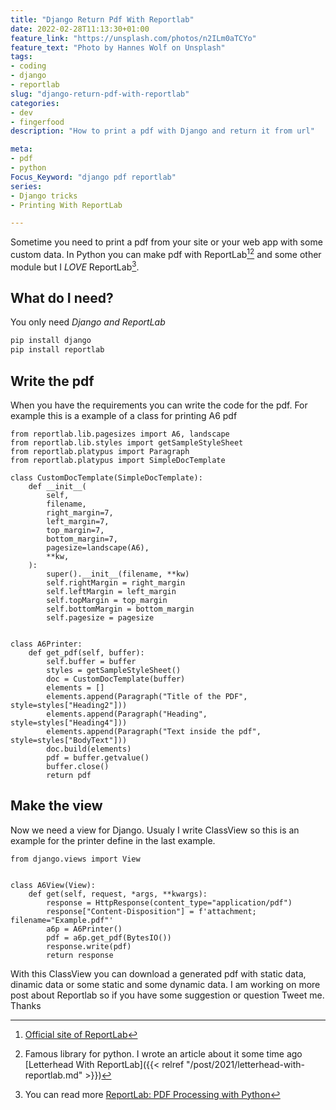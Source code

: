```yaml
---
title: "Django Return Pdf With Reportlab"
date: 2022-02-28T11:13:30+01:00
feature_link: "https://unsplash.com/photos/n2ILm0aTCYo"
feature_text: "Photo by Hannes Wolf on Unsplash"
tags:
- coding
- django
- reportlab
slug: "django-return-pdf-with-reportlab"
categories:
- dev
- fingerfood
description: "How to print a pdf with Django and return it from url"

meta:
- pdf
- python
Focus_Keyword: "django pdf reportlab"
series:
- Django tricks
- Printing With ReportLab

---
```


Sometime you need to print a pdf from your site or your web app with some custom data.
In Python you can make pdf with ReportLab[^1][^2] and some other module but I _LOVE_ ReportLab[^3].

## What do I need?

You only need _Django and ReportLab_

``` bash
pip install django
pip install reportlab
```

## Write the pdf

When you have the requirements you can write the code for the pdf.
For example this is a example of a class for printing A6 pdf

``` python3
from reportlab.lib.pagesizes import A6, landscape
from reportlab.lib.styles import getSampleStyleSheet
from reportlab.platypus import Paragraph
from reportlab.platypus import SimpleDocTemplate

class CustomDocTemplate(SimpleDocTemplate):
    def __init__(
        self,
        filename,
        right_margin=7,
        left_margin=7,
        top_margin=7,
        bottom_margin=7,
        pagesize=landscape(A6),
        **kw,
    ):
        super().__init__(filename, **kw)
        self.rightMargin = right_margin
        self.leftMargin = left_margin
        self.topMargin = top_margin
        self.bottomMargin = bottom_margin
        self.pagesize = pagesize


class A6Printer:
    def get_pdf(self, buffer):
        self.buffer = buffer
        styles = getSampleStyleSheet()
        doc = CustomDocTemplate(buffer)
        elements = []
        elements.append(Paragraph("Title of the PDF", style=styles["Heading2"]))
        elements.append(Paragraph("Heading", style=styles["Heading4"]))
        elements.append(Paragraph("Text inside the pdf", style=styles["BodyText"]))
        doc.build(elements)
        pdf = buffer.getvalue()
        buffer.close()
        return pdf
```

## Make the view

Now we need a view for Django. Usualy I write ClassView so this is an example for the printer define in the last example.

``` python3
from django.views import View


class A6View(View):
    def get(self, request, *args, **kwargs):
        response = HttpResponse(content_type="application/pdf")
        response["Content-Disposition"] = f'attachment; filename="Example.pdf"'
        a6p = A6Printer()
        pdf = a6p.get_pdf(BytesIO())
        response.write(pdf)
        return response
```

With this ClassView you can download a generated pdf with static data, dinamic data or some static and some dynamic data. I am working on more post about Reportlab so if you have some suggestion or question Tweet me.
Thanks

[^1]: [Official site of ReportLab](https://www.reportlab.com/)
[^2]: Famous library for python. I wrote an article about it some time ago [Letterhead With ReportLab]({{< relref "/post/2021/letterhead-with-reportlab.md" >}})
[^3]: You can read more [ReportLab: PDF Processing with Python](https://www.blog.pythonlibrary.org/books/reportlab-pdf-processing-with-python/)
